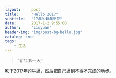 ```yaml
---
layout:     post
title:      "Hello 2017"
subtitle:   "17年的新年愿望"
date:       2017-1-2 9:55:00
author:     "Liuyuan"
header-img: "img/post-bg-hello.jpg"
catalog: true
tags:
    - 生活
---
```


> “新年第一天”

吹下2017年的牛逼，然后把自己逼到不得不完成的地步。



